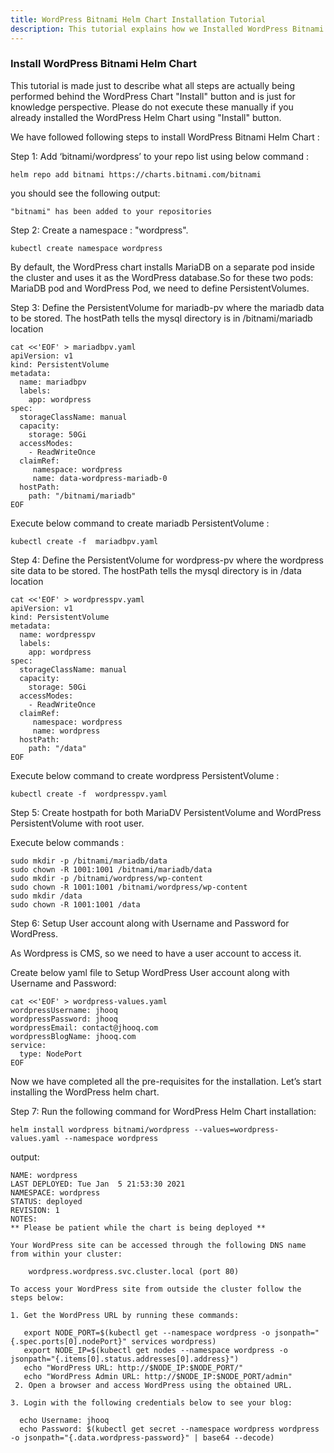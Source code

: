 ```yaml
---
title: WordPress Bitnami Helm Chart Installation Tutorial
description: This tutorial explains how we Installed WordPress Bitnami Helm Chart
---
```


### Install WordPress Bitnami Helm Chart

This tutorial is made just to describe what all steps are actually being performed behind the WordPress Chart "Install" button and is just for knowledge perspective.
Please do not execute these manually if you already installed the WordPress Helm Chart using "Install" button. 

We have followed following steps to install WordPress Bitnami Helm Chart :


Step 1: Add ‘bitnami/wordpress’ to your repo list using below command :


```
helm repo add bitnami https://charts.bitnami.com/bitnami
```

you should see the following output:

```
"bitnami" has been added to your repositories
```


Step 2: Create a namespace : "wordpress". 

```
kubectl create namespace wordpress
```


By default, the WordPress chart installs MariaDB on a separate pod inside the cluster and uses it as the WordPress database.So for these two pods: MariaDB pod and WordPress Pod, we need to define PersistentVolumes.
   
Step 3:  Define the PersistentVolume for mariadb-pv where the mariadb data to be stored. The hostPath tells the mysql directory is in /bitnami/mariadb location

```
cat <<'EOF' > mariadbpv.yaml
apiVersion: v1
kind: PersistentVolume
metadata:
  name: mariadbpv
  labels:
    app: wordpress
spec:
  storageClassName: manual
  capacity:
    storage: 50Gi
  accessModes:
    - ReadWriteOnce
  claimRef:
     namespace: wordpress
     name: data-wordpress-mariadb-0
  hostPath:
    path: "/bitnami/mariadb"
EOF
```


Execute below command to create mariadb PersistentVolume :

```
kubectl create -f  mariadbpv.yaml
```


Step 4: Define the PersistentVolume for wordpress-pv where the wordpress site data to be stored. The hostPath tells the mysql directory is in /data location

```
cat <<'EOF' > wordpresspv.yaml
apiVersion: v1
kind: PersistentVolume
metadata:
  name: wordpresspv
  labels:
    app: wordpress
spec:
  storageClassName: manual
  capacity:
    storage: 50Gi
  accessModes:
    - ReadWriteOnce
  claimRef:
     namespace: wordpress
     name: wordpress
  hostPath:
    path: "/data"
EOF
```


Execute below command to create wordpress PersistentVolume :

```
kubectl create -f  wordpresspv.yaml
```


Step 5: Create hostpath for both MariaDV PersistentVolume and WordPress PersistentVolume with root user.

Execute below commands :

```
sudo mkdir -p /bitnami/mariadb/data
sudo chown -R 1001:1001 /bitnami/mariadb/data
sudo mkdir -p /bitnami/wordpress/wp-content
sudo chown -R 1001:1001 /bitnami/wordpress/wp-content
sudo mkdir /data 
sudo chown -R 1001:1001 /data
```


Step 6: Setup User account along with Username and Password for WordPress.

As Wordpress is CMS, so we need to have a user account to access it.

Create below yaml file to Setup WordPress User account along with Username and Password:

```
cat <<'EOF' > wordpress-values.yaml
wordpressUsername: jhooq
wordpressPassword: jhooq
wordpressEmail: contact@jhooq.com
wordpressBlogName: jhooq.com
service: 
  type: NodePort
EOF
```


Now we have completed all the pre-requisites for the installation. Let’s start installing the WordPress helm chart.

Step 7: Run the following command for WordPress Helm Chart installation:

```
helm install wordpress bitnami/wordpress --values=wordpress-values.yaml --namespace wordpress 
```

output:

```
NAME: wordpress
LAST DEPLOYED: Tue Jan  5 21:53:30 2021
NAMESPACE: wordpress
STATUS: deployed
REVISION: 1
NOTES:
** Please be patient while the chart is being deployed **

Your WordPress site can be accessed through the following DNS name from within your cluster:

    wordpress.wordpress.svc.cluster.local (port 80)

To access your WordPress site from outside the cluster follow the steps below:

1. Get the WordPress URL by running these commands:

   export NODE_PORT=$(kubectl get --namespace wordpress -o jsonpath="{.spec.ports[0].nodePort}" services wordpress)
   export NODE_IP=$(kubectl get nodes --namespace wordpress -o jsonpath="{.items[0].status.addresses[0].address}")
   echo "WordPress URL: http://$NODE_IP:$NODE_PORT/"
   echo "WordPress Admin URL: http://$NODE_IP:$NODE_PORT/admin"
 2. Open a browser and access WordPress using the obtained URL.

3. Login with the following credentials below to see your blog:

  echo Username: jhooq
  echo Password: $(kubectl get secret --namespace wordpress wordpress -o jsonpath="{.data.wordpress-password}" | base64 --decode)
```





